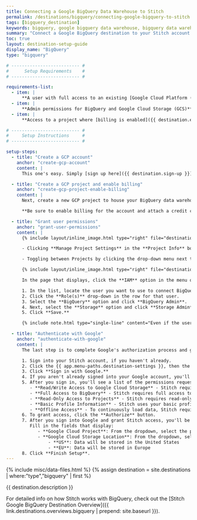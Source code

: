 ```yaml
---
title: Connecting a Google BigQuery Data Warehouse to Stitch
permalink: /destinations/bigquery/connecting-google-bigquery-to-stitch
tags: [bigquery_destination]
keywords: bigquery, google bigquery data warehouse, bigquery data warehouse, bigquery etl, etl to bigquery, bigquery destination
summary: "Connect a Google BigQuery destination to your Stitch account."
toc: true
layout: destination-setup-guide
display_name: "BigQuery"
type: "bigquery"

# -------------------------- #
#      Setup Requirements    #
# -------------------------- #

requirements-list:
  - item: |
      **A user with full access to an existing [Google Cloud Platform (GCP) project within {{ destination.display_name }}]({{ destination.setup-project }}){:target="_blank"}**. Stitch won't be able to create one for you.
  - item: |
      **Admin permissions for BigQuery and Google Cloud Storage (GCS)**. This includes the BigQuery Admin and Storage Admin permissions. Stitch requires these permissions to [create and use a GCS bucket](https://cloud.google.com/storage/docs/access-control/bucket-level-iam){:target="_blank"} to load replicated data into BigQuery.
  - item: |
      **Access to a project where [billing is enabled]({{ destination.enable-billing }}){:target="_blank"} and a credit card is attached**. Even if you're using BigQuery's free trial, billing must still be enabled for Stitch to load data.

# -------------------------- #
#     Setup Instructions     #
# -------------------------- #

setup-steps:
  - title: "Create a GCP account"
    anchor: "create-gcp-account"
    content: |
      This one's easy. Simply [sign up here]({{ destination.sign-up }}) and you'll receive a $300 credit.

  - title: "Create a GCP project and enable billing"
    anchor: "create-gcp-project-enable-billing"
    content: |
      Next, create a new GCP project to house your BigQuery data warehouse by following [these instructions]({{ destination.setup-project }}).

      **Be sure to enable billing for the account and attach a credit card, even if you're using the free trial option.** If billing isn't enabled, Stitch will encounter issues when loading data into your data warehouse.

  - title: "Grant user permissions"
    anchor: "grant-user-permissions"
    content: |
      {% include layout/inline_image.html type="right" file="destinations/bigquery-dashboard-project-info.png" alt="The project Info box on the GCP Platform Dashboard page." max-width="250px" %}After the project has been created, pen the project in the GCP console. You can do this by either:

      - Clicking **Manage Project Settings** in the **Project Info** box on the dashboard page, as seen to the right.

      - Toggling between Projects by clicking the drop-down menu next to the Google Cloud Platform logo in the upper-left corner.

      {% include layout/inline_image.html type="right" file="destinations/bigquery-user-permissions.gif" alt="Assigning BigQuery Admin & Storage Admin permissions to a GCP user." max-width="425px" %}

      In the page that displays, click the **IAM** option in the menu on the left side of the page. This will display a page of all the members that have access to the project.

      1. In the list, locate the user you want to use to connect BigQuery to Stitch.
      2. Click the **Role(s)** drop-down in the row for that user.
      3. Select the **BigQuery** option and click **BigQuery Admin**.
      4. Next, select the **Storage** option and click **Storage Admin**.
      5. Click **Save.**

      {% include note.html type="single-line" content="Even if the user has Owner permissions, you must still grant the BigQuery Admin and Storage Admin permissions to the user. Stitch will encounter loading errors otherwise." %}

  - title: "Authenticate with Google"
    anchor: "authenticate-with-google"
    content: |
      The last step is to complete Google's authorization process and grant Stitch access to the BigQuery project you created in Step 2.

      1. Sign into your Stitch account, if you haven't already.
      2. Click the {{ app.menu-paths.destination-settings }}, then the **{{ destination.display_name }}** icon.
      3. Click **Sign in with Google.**
      4. If you aren't already signed into your Google account, you'll be prompted for your credentials. **Sign in as the same user you granted BigQuery and Storage Admin permissions to in [Step 3](#grant-user-permissions).**
      5. After you sign in, you'll see a list of the permissions requested by Stitch:
         - **Read/Write Access to Google Cloud Storage** - Stitch requires Read/Write access to create and use a GCS bucket to load replicated data into BigQuery.
         - **Full Access to BigQuery** - Stitch requires full access to be able to create datasets and load data into BigQuery.
         - **Read-Only Access to Projects** - Stitch requires read-only access to projects to allow you to select a project to use during the BigQuery setup process.
         - **Basic Profile Information** - Stitch uses your basic profile info to retrieve your user ID.
         - **Offline Access** - To continuously load data, Stitch requires offline access. This allows the authorization token generated during setup process to be used for more than an hour after the initial authentication takes place.
      6. To grant access, click the **Authorize** button.
      7. After you sign into Google and grant Stitch access, you'll be redirected back to Stitch.
         Fill in the fields that display: 
            - **Google Cloud Project**: From the dropdown, select the project you created in [Step 2](#create-gcp-project-enable-billing).
            - **Google Cloud Storage Location**: From the dropdown, select the location where data should be stored:
                - **US**: Data will be stored in the United States
                - **EU**: Data will be stored in Europe
      8. Click **Finish Setup**.
---
```

{% include misc/data-files.html %}
{% assign destination = site.destinations | where:"type","bigquery" | first %}

{{ destination.description }}

For detailed info on how Stitch works with BigQuery, check out the [Stitch Google BigQuery Destination Overview]({{ link.destinations.overviews.bigquery | prepend: site.baseurl }}).
